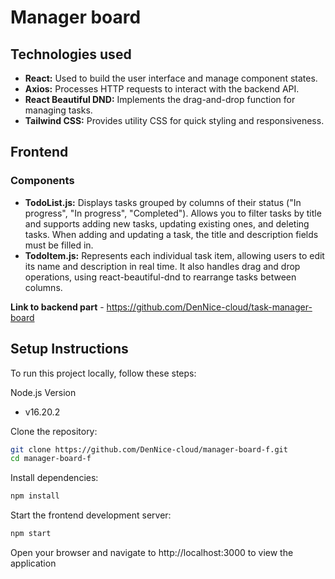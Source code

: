 # Manager board

## Technologies used
- **React:** Used to build the user interface and manage component states.
- **Axios:** Processes HTTP requests to interact with the backend API.
- **React Beautiful DND:** Implements the drag-and-drop function for managing tasks.
- **Tailwind CSS:** Provides utility CSS for quick styling and responsiveness.

## Frontend
### Components
- **TodoList.js:** Displays tasks grouped by columns of their status ("In progress", "In progress", "Completed"). 
Allows you to filter tasks by title and supports adding new tasks, updating existing ones, and deleting tasks.
When adding and updating a task, the title and description fields must be filled in.
- **TodoItem.js:** Represents each individual task item, allowing users to edit its name and description in real time. It also handles drag and drop operations, using react-beautiful-dnd to rearrange tasks between columns.

**Link to backend part** - https://github.com/DenNice-cloud/task-manager-board

## Setup Instructions
To run this project locally, follow these steps:

Node.js Version
- v16.20.2

Clone the repository:
```sh
git clone https://github.com/DenNice-cloud/manager-board-f.git
cd manager-board-f
```

Install dependencies:
```sh
npm install
```

Start the frontend development server:
```sh
npm start
```

Open your browser and navigate to http://localhost:3000 to view the application
